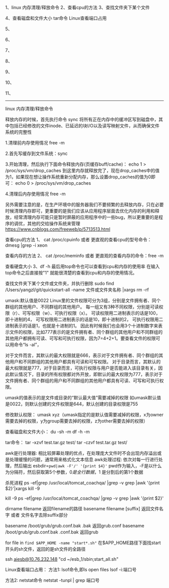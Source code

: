 1、linux 内存清理/释放命令
2、查看cpu的方法
3、查找文件夹下某个文件

4、查看磁盘和文件大小
  tar命令
  Linux查看端口占用

5、

6、

7、

8、

9、

10、

11、


---------------------------------------------------------------------------------------------------------------------
linux 内存清理/释放命令

释放内存的时候，首先执行命令 sync 将所有正在内存中的缓冲区写到磁盘中，其中包括已经修改的文件inode、已延迟的块I/O以及读写映射文件，从而确保文件系统的完整性

1.清理前内存使用情况 
free -m

2.首先写缓存到文件系统：sync

3.开始清理，然后执行下面命令释放内存(页缓存buff/cache)：
echo 1 > /proc/sys/vm/drop_caches
到这里内存就释放完了，现在drop_caches中的值为1，如果现在想让操作系统重新分配内存，那么设置drop_caches的值为0即可：
echo 0 > /proc/sys/vm/drop_caches

4.清理后内存使用情况 
free -m

另外需要注意的是，在生产环境中的服务器我们不要频繁的去释放内存，只在必要时候清理内存即可，更重要的是我们应该从应用程序层面去优化内存的利用和释放，经常清理内存可能只是暂时屏蔽的应用程序中的一些bug，所以更重要的是程序的调优，其他的交给操作系统来管理
https://www.cnblogs.com/freeweb/p/5713513.html




查看cpu的方法
1、 cat /proc/cpuinfo  或者 更直观的查看cpu的型号命令：dmesg |grep -i xeon

查看内存的方法
2、 cat /proc/meminfo  或者 更直观的查看内存的命令：free -m

查看硬盘大小
3、df -h
最后用top命令也可以查看到cpu和内存的使用率 在输入top命令之后直接按"1" 就能很清楚的查看到cpu和内存的使用情况。



查找文件夹下某个文件或文件夹，并执行删除
sudo find /Users/yangzl/git/quickstart-all -name 文件或文件夹名称 |xargs rm -rf



umask:默认值是0022
Linux里的文件权限可分为3组，分别是文件拥有者、同个群组的其他用户、不同群组的其他用户。
每一组又有3种不同权限，分别是可读权限（r）、可写权限（w）、可执行权限（x）。
可读权限用二进制表示的话是100，即十进制的4，
可写权限用二进制表示的话是10，即十进制的2，
可执行权限用二进制表示的话是1，也就是十进制的1。
因此有时候我们也会用3个十进制数字来表示文件的权限，比如777表示的是文件拥有者、同个群组的其他用户和不同群组的其他用户都拥有可读、可写和可执行权限，因为7=4+2+1。要查看文件的权限可以用命令“ls -al”，

对于文件而言，其默认的最大权限就是666，表示对于文件拥有者、同个群组的其他用户和不同群组的其他用户都具有可读和可写权限。
对于目录而言，其默认的最大权限就是777，对于目录而言，可执行权限与用户是否能进入该目录有关，因此默认情况下，目录的所有权限都对外开放，即默认的最大权限为777，表示对于文件拥有者、同个群组的用户和不同群组的其他用户都具有可读、可写和可执行权限。

umask的值表示的是文件或目录的“默认最大值”需要减掉的权限
如umask默认值是0022，则默认创建的文件权限是644，默认创建的目录权限是755

修改默认权限：
umask xyz（umask指定的是默认值需要减掉的权限，x为owner需要去掉的权限，y为group需要去掉的权限，z为other需要去掉的权限）


查看磁盘和文件大小：
du -sh -m
df -h -m


tar命令：
tar -xzvf test.tar.gz test/
tar -czvf test.tar.gz test/

awk是行处理器: 相比较屏幕处理的优点，在处理庞大文件时不会出现内存溢出或是处理缓慢的问题，通常用来格式化文本信息
awk处理过程: 依次对每一行进行处理，然后输出
esbdir=`pwd|awk -F'/' '{print $4}'`
pwd作为输入，-F是以什么为分隔符，然后获取第5个参数，$0 是全行数据，$1 是分割后的第1个数据



杀死进程
ps -ef|grep /usr/local/tomcat_coachqa/ |grep -v grep |awk '{print $2}'|xargs kill -9

kill -9  ps -ef|grep /usr/local/tomcat_coachqa/ |grep -v grep |awk '{print $2}'



dirname filename  返回filename的路径
basename filename [suffix] 返回文件名字 或者 文件名字去除suffix部分

basename /boot/grub/grub.conf.bak .bak 返回grub.conf
basename /boot/grub/grub.conf.bak .conf.bak  返回grub

for file in `find $APP_HOME -name "start*.sh"`
在$APP_HOME路径下面找start开头的sh文件，返回的是sh文件的全路径




ssh  aiesb@10.76.232.148 "cd ~/esb_1/sbin;start_all.sh"



Linux查看端口占用：
方法1: lsof命令,即ls open files
lsof -i:端口号

方法2: netstat命令
netstat -tunpl | grep 端口号


